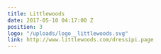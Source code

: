 ```yaml
---
title: Littlewoods
date: 2017-05-10 04:17:00 Z
position: 3
logo: "/uploads/logo__littlewoods.svg"
link: http://www.littlewoods.com/dressipi.page
---
```


